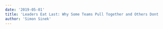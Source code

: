 ```yaml
---
date: '2019-05-01'
title: 'Leaders Eat Last: Why Some Teams Pull Together and Others Dont'
author: 'Simon Sinek'
---
```


